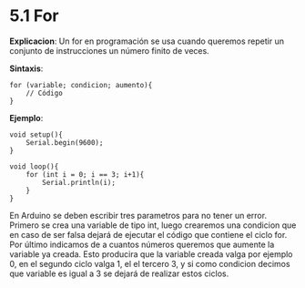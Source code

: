 # **5.1 For**

**Explicacion**: Un for en programación se usa cuando queremos repetir un conjunto de instrucciones un número finito de veces. 

**Sintaxis**: 

```arduino
for (variable; condicion; aumento){
    // Código 
}
```
**Ejemplo**:
```arduino
void setup(){
    Serial.begin(9600);
}

void loop(){
    for (int i = 0; i == 3; i+1){
        Serial.println(i);
    }
}
```
En Arduino se deben escribir tres parametros para no tener un error. Primero se crea una variable de tipo int, luego crearemos una condicion que en caso de ser falsa dejará de ejecutar el código que contiene el ciclo for. Por último indicamos de a cuantos números queremos que aumente la variable ya creada. Esto producira que la variable creada valga por ejemplo 0, en el segundo ciclo valga 1, el el tercero 3, y si como condicion decimos que variable es igual a 3 se dejará de realizar estos ciclos.